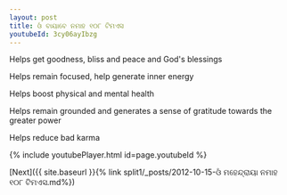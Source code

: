 ```yaml
---
layout: post
title: ଓଁ ବାୟାବେ ନମାହ ୧୦୮ ଟିମଏସ
youtubeId: 3cy06ayIbzg
---
```

 
 
Helps get goodness, bliss and peace and God's blessings
 
Helps remain focused, help generate inner energy 
 
Helps boost physical and mental health 
 
Helps remain grounded and generates a sense of gratitude towards the greater power 
 
Helps reduce bad karma
 
 
 
 


{% include youtubePlayer.html id=page.youtubeId %}
 
[Next]({{ site.baseurl }}{% link  split1/_posts/2012-10-15-ଓଁ ମହେନ୍ଦ୍ରାୟା ନମାହ ୧୦୮ ଟିମଏସ.md%})
 
